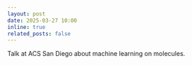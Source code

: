 ```yaml
---
layout: post
date: 2025-03-27 10:00
inline: true
related_posts: false
---
```


Talk at ACS San Diego about machine learning on molecules.

